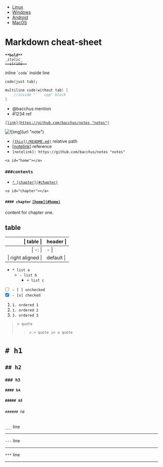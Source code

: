 - [Linux](https://github.com/bacchus/notes/blob/master/linuxnote.md "Linux tricks")
- [Windows](https://github.com/bacchus/notes/blob/master/winnote.md "Windows")
- [Android](https://github.com/bacchus/notes/blob/master/droidnote.md "Android dev")
- [MacOS](https://github.com/bacchus/notes/blob/master/macnote.md "MacOS")

# Markdown cheat-sheet

**`**bold**`**  
_`_italic_`_  
~~`~~strike~~`~~  

inline \``code`\` inside line

    code(just tab);

``` cpp
multiline code(without tab) {
    //inside "``` cpp" block
}
```
- @bacchus mention
- #1234 ref

[`[link](https://github.com/bacchus/notes "notes")`](https://github.com/bacchus/notes "notes")

![`![img](url "note")`](url "note")

- [`[this](/README.md)`](/README.md) relative path
- \[[notelink]\] reference
- `[notelink]: https://github.com/bacchus/notes "notes"`

[notelink]: https://github.com/bacchus/notes "notes"

<a id="home">`<a id="home"></a>`</a>
### `###contents`
  * [`* [chapter](#chapter)`](#chapter)

<a id="chapter">`<a id="chapter"></a>`</a>
#### `#### chapter` [`[home](#home)`](#home)
content for chapter one.

## table
| \| table \| | header \| |
| -: | - |
| \| -: \| | - \| |
| \| right aligned \| | default \| |

* `* list a`
  - `- list b`
    + `+ list c`

- [ ] `- [ ] unchecked`
- [x] `- [x] checked`

1. `1. ordered 1`
1. `1. ordered 2`
3. `3. ordered 3`

> `> quote`
> > `> > quote in a quote`

#       `# h1`
##      `## h2`
###     `### h3`
####    `#### h4`
#####   `##### h5`
######  `###### h6`

`___` line
___
`---` line

---
`***` line
***
